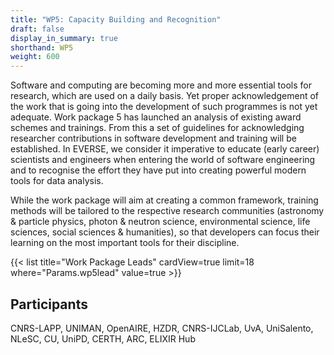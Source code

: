 ```yaml
---
title: "WP5: Capacity Building and Recognition"
draft: false
display_in_summary: true
shorthand: WP5
weight: 600
---
```


Software and computing are becoming more and more essential tools for research, which are used on a daily basis. Yet proper acknowledgement of the work that is going into the development of such programmes is not yet adequate. Work package 5 has launched an analysis of existing award schemes and trainings. From this a set of guidelines for acknowledging researcher contributions in software development and training will be established. In EVERSE, we consider it imperative to  educate (early career) scientists and engineers when entering the world of software engineering and to recognise the effort they have put into creating powerful modern tools for data analysis.

While the work package will aim at creating a common framework, training methods will be tailored to the respective research communities (astronomy & particle physics, photon & neutron science, environmental science, life sciences, social sciences & humanities), so that developers can focus their learning on the most important tools for their discipline.

{{< list title="Work Package Leads" cardView=true limit=18 where="Params.wp5lead" value=true  >}}

## Participants

CNRS-LAPP, UNIMAN, OpenAIRE, HZDR, CNRS-IJCLab, UvA, UniSalento, NLeSC, CU, UniPD, CERTH, ARC, ELIXIR Hub
